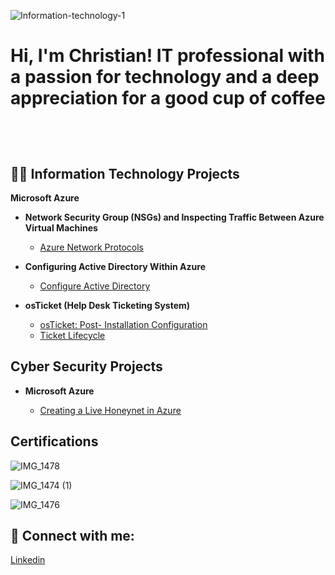 ![Information-technology-1](https://github.com/user-attachments/assets/3f116169-e587-4279-ba2a-4a2d1df2a417)



<h1>Hi, I'm Christian! IT professional with a passion for technology and a deep appreciation for a good cup of coffee

  <br/><a href="https://github.com/christianlizardo"></a>

<h2>👨‍💻 Information Technology Projects </h2>

<b>Microsoft Azure</b>

- <b>Network Security Group (NSGs) and Inspecting Traffic Between Azure Virtual Machines </b>
  - [Azure Network Protocols](https://github.com/christianlizardo/Azure-network-protocols)  <b><i> </b></i>
    
    
- <b>Configuring Active Directory Within Azure </b>
  - [Configure Active Directory ](https://github.com/christianlizardo/configuring-active-directory) <b><i> </b></i>
- <b>osTicket (Help Desk Ticketing System)</b>
  - [osTicket: Post- Installation Configuration ](https://github.com/ChristianLizardo/osTicket-Post--Installation-Configuration ) 
  - [Ticket Lifecycle ](https://github.com/ChristianLizardo/osTicket-Ticket-Lifecycle) 
    
<h2> Cyber Security Projects </h2> 

- <b>Microsoft Azure</b>

  - [Creating a Live Honeynet in Azure](https://github.com/ChristianLizardo/Creating-a-Live-Honeynet-in-Azure)

<h2> Certifications </h2> 

![IMG_1478](https://github.com/user-attachments/assets/3f2155f2-a8ef-4f19-a27a-cf745c1471e8)



![IMG_1474 (1)](https://github.com/user-attachments/assets/88c8ef96-25cf-4b9a-84e9-66380e5cdf3c) 


![IMG_1476](https://github.com/user-attachments/assets/02544e46-08a1-49d3-adf7-0097f553609c)


<h2> 🤳 Connect with me:</h2>


[Linkedin](https://www.linkedin.com/in/clizardo96/) 
